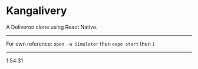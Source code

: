 # Kangalivery

A Deliveroo clone using React Native.

---

For own reference: `open -a Simulator` then `expo start` then `i`

--- 

1:54:31